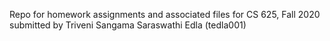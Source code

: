 Repo for homework assignments and associated files for CS 625, Fall 2020 submitted by Triveni Sangama Saraswathi Edla (tedla001)

